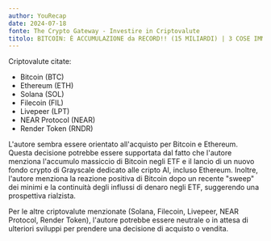```yaml
---
author: YouRecap
date: 2024-07-18
fonte: The Crypto Gateway - Investire in Criptovalute
titolo: BITCOIN: È ACCUMULAZIONE da RECORD!! (15 MILIARDI) | 3 COSE IMMINENTI che DECIDERANNO il MERCATO
---
```


Criptovalute citate:
- Bitcoin (BTC)
- Ethereum (ETH)
- Solana (SOL)
- Filecoin (FIL)
- Livepeer (LPT)
- NEAR Protocol (NEAR)
- Render Token (RNDR)

L'autore sembra essere orientato all'acquisto per Bitcoin e Ethereum. Questa decisione potrebbe essere supportata dal fatto che l'autore menziona l'accumulo massiccio di Bitcoin negli ETF e il lancio di un nuovo fondo crypto di Grayscale dedicato alle cripto AI, incluso Ethereum. Inoltre, l'autore menziona la reazione positiva di Bitcoin dopo un recente "sweep" dei minimi e la continuità degli influssi di denaro negli ETF, suggerendo una prospettiva rialzista.

Per le altre criptovalute menzionate (Solana, Filecoin, Livepeer, NEAR Protocol, Render Token), l'autore potrebbe essere neutrale o in attesa di ulteriori sviluppi per prendere una decisione di acquisto o vendita.
